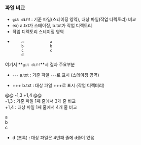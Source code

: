 ### 파일 비교

- **`git diff`** : 기준 파일(스테이징 영역), 대상 파일(작업 디렉토리) 비교
- ex) a.txt가 스테이징, b.txt가 작업 디렉토리
-    작업 디렉토리 스테이징 영역
-         a            a
          b            b
          c            c
          d
여기서 **`git diff`**시 결과 주요부분
- --- a.txt : 기준 파일 ---로 표시 (스테이징 영역)  
+ +++ b.txt : 대상 파일 +++로 표시 (작업 디렉터리)  

@@ -1,3 +1,4 @@  
-1,3 : 기준 파일 1째 줄에서 3개 줄 비교  
+1,4 : 대상 파일 1째 줄에서 4개 줄 비교  

  a  
  b  
  c  
+ d (초록) : 대상 파일은 4번째 줄에 d줄이 있음  

